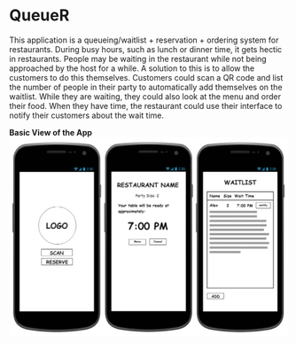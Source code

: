 # QueueR

This application is a queueing/waitlist + reservation + ordering system for restaurants. During busy hours, such as lunch or dinner time, it gets hectic in restaurants. People may be waiting in the restaurant while not being approached by the host for a while. A solution to this is to allow the  customers to do this themselves. Customers could scan a QR code and list the number of people in their party to automatically add themselves on the waitlist. While they are waiting, they could also look at the menu and order their food. When they have time, the restaurant could use their interface to notify their customers about the wait time. 

<b>Basic View of the App</b><br>
<img src="pics/queue.png">